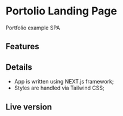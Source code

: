 # Portolio Landing Page

Portfolio example SPA

## Features

## Details

- App is written using NEXT.js framework;
- Styles are handled via Tailwind CSS;

## Live version
